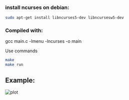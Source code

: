 ### install ncurses on debian:
```bash
sudo apt-get install libncurses5-dev libncursesw5-dev
```
### Compiled with:
gcc main.c -lmenu -lncurses -o main

Use commands
```bash
make
make run
```

## Example:
![plot](./example.gif)
